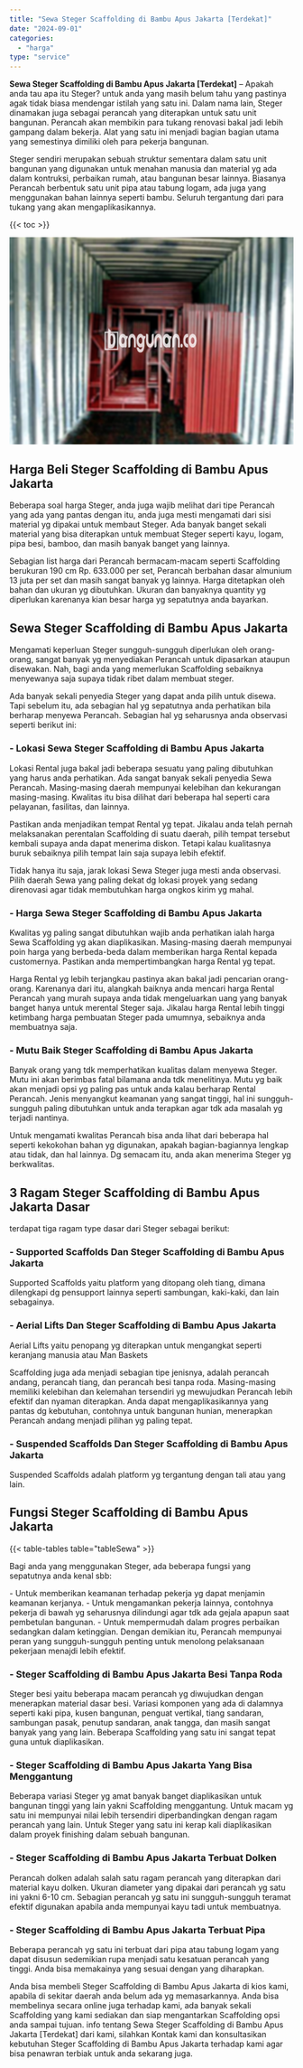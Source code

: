 ```yaml
---
title: "Sewa Steger Scaffolding di Bambu Apus Jakarta [Terdekat]"
date: "2024-09-01"
categories: 
  - "harga"
type: "service"
---
```


**Sewa Steger Scaffolding di Bambu Apus Jakarta \[Terdekat\]** – Apakah anda tau apa itu Steger? untuk anda yang masih belum tahu yang pastinya agak tidak biasa mendengar istilah yang satu ini. Dalam nama lain, Steger dinamakan juga sebagai perancah yang diterapkan untuk satu unit bangunan. Perancah akan membikin para tukang renovasi bakal jadi lebih gampang dalam bekerja. Alat yang satu ini menjadi bagian bagian utama yang semestinya dimiliki oleh para pekerja bangunan.

Steger sendiri merupakan sebuah struktur sementara dalam satu unit bangunan yang digunakan untuk menahan manusia dan material yg ada dalam kontruksi, perbaikan rumah, atau bangunan besar lainnya. Biasanya Perancah berbentuk satu unit pipa atau tabung logam, ada juga yang menggunakan bahan lainnya seperti bambu. Seluruh tergantung dari para tukang yang akan mengaplikasikannya.

{{< toc >}}

![Sewa Steger Scaffolding di Bambu Apus Jakarta [Terdekat]](/images/sewa-scaffolding-steger-15.png)

## Harga Beli Steger Scaffolding di Bambu Apus Jakarta

Beberapa soal harga Steger, anda juga wajib melihat dari tipe Perancah yang ada yang pantas dengan itu, anda juga mesti mengamati dari sisi material yg dipakai untuk membaut Steger. Ada banyak banget sekali material yang bisa diterapkan untuk membuat Steger seperti kayu, logam, pipa besi, bamboo, dan masih banyak banget yang lainnya.

Sebagian list harga dari Perancah bermacam-macam seperti Scaffolding berukuran 190 cm Rp. 633.000 per set, Perancah berbahan dasar almunium 13 juta per set dan masih sangat banyak yg lainnya. Harga ditetapkan oleh bahan dan ukuran yg dibutuhkan. Ukuran dan banyaknya quantity yg diperlukan karenanya kian besar harga yg sepatutnya anda bayarkan.

## Sewa Steger Scaffolding di Bambu Apus Jakarta

Mengamati keperluan Steger sungguh-sungguh diperlukan oleh orang-orang, sangat banyak yg menyediakan Perancah untuk dipasarkan ataupun disewakan. Nah, bagi anda yang memerlukan Scaffolding sebaiknya menyewanya saja supaya tidak ribet dalam membuat steger.

Ada banyak sekali penyedia Steger yang dapat anda pilih untuk disewa. Tapi sebelum itu, ada sebagian hal yg sepatutnya anda perhatikan bila berharap menyewa Perancah. Sebagian hal yg seharusnya anda observasi seperti berikut ini:

### \- Lokasi Sewa Steger Scaffolding di Bambu Apus Jakarta

Lokasi Rental juga bakal jadi beberapa sesuatu yang paling dibutuhkan yang harus anda perhatikan. Ada sangat banyak sekali penyedia Sewa Perancah. Masing-masing daerah mempunyai kelebihan dan kekurangan masing-masing. Kwalitas itu bisa dilihat dari beberapa hal seperti cara pelayanan, fasilitas, dan lainnya.

Pastikan anda menjadikan tempat Rental yg tepat. Jikalau anda telah pernah melaksanakan perentalan Scaffolding di suatu daerah, pilih tempat tersebut kembali supaya anda dapat menerima diskon. Tetapi kalau kualitasnya buruk sebaiknya pilih tempat lain saja supaya lebih efektif.

Tidak hanya itu saja, jarak lokasi Sewa Steger juga mesti anda observasi. Pilih daerah Sewa yang paling dekat dg lokasi proyek yang sedang direnovasi agar tidak membutuhkan harga ongkos kirim yg mahal.

### \- Harga Sewa Steger Scaffolding di Bambu Apus Jakarta

Kwalitas yg paling sangat dibutuhkan wajib anda perhatikan ialah harga Sewa Scaffolding yg akan diaplikasikan. Masing-masing daerah mempunyai poin harga yang berbeda-beda dalam memberikan harga Rental kepada customernya. Pastikan anda mempertimbangkan harga Rental yg tepat.

Harga Rental yg lebih terjangkau pastinya akan bakal jadi pencarian orang-orang. Karenanya dari itu, alangkah baiknya anda mencari harga Rental Perancah yang murah supaya anda tidak mengeluarkan uang yang banyak banget hanya untuk merental Steger saja. Jikalau harga Rental lebih tinggi ketimbang harga pembuatan Steger pada umumnya, sebaiknya anda membuatnya saja.

### \- Mutu Baik Steger Scaffolding di Bambu Apus Jakarta

Banyak orang yang tdk memperhatikan kualitas dalam menyewa Steger. Mutu ini akan berimbas fatal bilamana anda tdk menelitinya. Mutu yg baik akan menjadi opsi yg paling pas untuk anda kalau berharap Rental Perancah. Jenis menyangkut keamanan yang sangat tinggi, hal ini sungguh-sungguh paling dibutuhkan untuk anda terapkan agar tdk ada masalah yg terjadi nantinya.

Untuk mengamati kwalitas Perancah bisa anda lihat dari beberapa hal seperti kekokohan bahan yg digunakan, apakah bagian-bagiannya lengkap atau tidak, dan hal lainnya. Dg semacam itu, anda akan menerima Steger yg berkwalitas.

## 3 Ragam Steger Scaffolding di Bambu Apus Jakarta Dasar

terdapat tiga ragam type dasar dari Steger sebagai berikut:

### \- Supported Scaffolds Dan Steger Scaffolding di Bambu Apus Jakarta

Supported Scaffolds yaitu platform yang ditopang oleh tiang, dimana dilengkapi dg pensupport lainnya seperti sambungan, kaki-kaki, dan lain sebagainya.

### \- Aerial Lifts Dan Steger Scaffolding di Bambu Apus Jakarta

Aerial Lifts yaitu penopang yg diterapkan untuk mengangkat seperti keranjang manusia atau Man Baskets

Scaffolding juga ada menjadi sebagian tipe jenisnya, adalah perancah andang, perancah tiang, dan perancah besi tanpa roda. Masing-masing memiliki kelebihan dan kelemahan tersendiri yg mewujudkan Perancah lebih efektif dan nyaman diterapkan. Anda dapat mengaplikasikannya yang pantas dg kebutuhan, contohnya untuk bangunan hunian, menerapkan Perancah andang menjadi pilihan yg paling tepat.

### \- Suspended Scaffolds Dan Steger Scaffolding di Bambu Apus Jakarta

Suspended Scaffolds adalah platform yg tergantung dengan tali atau yang lain.

## Fungsi Steger Scaffolding di Bambu Apus Jakarta

{{< table-tables table="tableSewa" >}}

Bagi anda yang menggunakan Steger, ada beberapa fungsi yang sepatutnya anda kenal sbb:

\- Untuk memberikan keamanan terhadap pekerja yg dapat menjamin keamanan kerjanya. - Untuk mengamankan pekerja lainnya, contohnya pekerja di bawah yg seharusnya dilindungi agar tdk ada gejala apapun saat pembetulan bangunan. - Untuk mempermudah dalam progres perbaikan sedangkan dalam ketinggian. Dengan demikian itu, Perancah mempunyai peran yang sungguh-sungguh penting untuk menolong pelaksanaan pekerjaan menajdi lebih efektif.

### \- Steger Scaffolding di Bambu Apus Jakarta Besi Tanpa Roda

Steger besi yaitu beberapa macam perancah yg diwujudkan dengan menerapkan material dasar besi. Variasi komponen yang ada di dalamnya seperti kaki pipa, kusen bangunan, penguat vertikal, tiang sandaran, sambungan pasak, penutup sandaran, anak tangga, dan masih sangat banyak yang yang lain. Beberapa Scaffolding yang satu ini sangat tepat guna untuk diaplikasikan.

### \- Steger Scaffolding di Bambu Apus Jakarta Yang Bisa Menggantung

Beberapa variasi Steger yg amat banyak banget diaplikasikan untuk bangunan tinggi yang lain yakni Scaffolding menggantung. Untuk macam yg satu ini mempunyai nilai lebih tersendiri diperbandingkan dengan ragam perancah yang lain. Untuk Steger yang satu ini kerap kali diaplikasikan dalam proyek finishing dalam sebuah bangunan.

### \- Steger Scaffolding di Bambu Apus Jakarta Terbuat Dolken

Perancah dolken adalah salah satu ragam perancah yang diterapkan dari material kayu dolken. Ukuran diameter yang dipakai dari perancah yg satu ini yakni 6-10 cm. Sebagian perancah yg satu ini sungguh-sungguh teramat efektif digunakan apabila anda mempunyai kayu tadi untuk membuatnya.

### \- Steger Scaffolding di Bambu Apus Jakarta Terbuat Pipa

Beberapa perancah yg satu ini terbuat dari pipa atau tabung logam yang dapat disusun sedemikian rupa menjadi satu kesatuan perancah yang tinggi. Anda bisa memakainya yang sesuai dengan yang diharapkan.

Anda bisa membeli Steger Scaffolding di Bambu Apus Jakarta di kios kami, apabila di sekitar daerah anda belum ada yg memasarkannya. Anda bisa membelinya secara online juga terhadap kami, ada banyak sekali Scaffolding yang kami sediakan dan siap mengantarkan Scaffolding opsi anda sampai tujuan. info tentang Sewa Steger Scaffolding di Bambu Apus Jakarta \[Terdekat\] dari kami, silahkan Kontak kami dan konsultasikan kebutuhan Steger Scaffolding di Bambu Apus Jakarta terhadap kami agar bisa penawran terbiak untuk anda sekarang juga.
